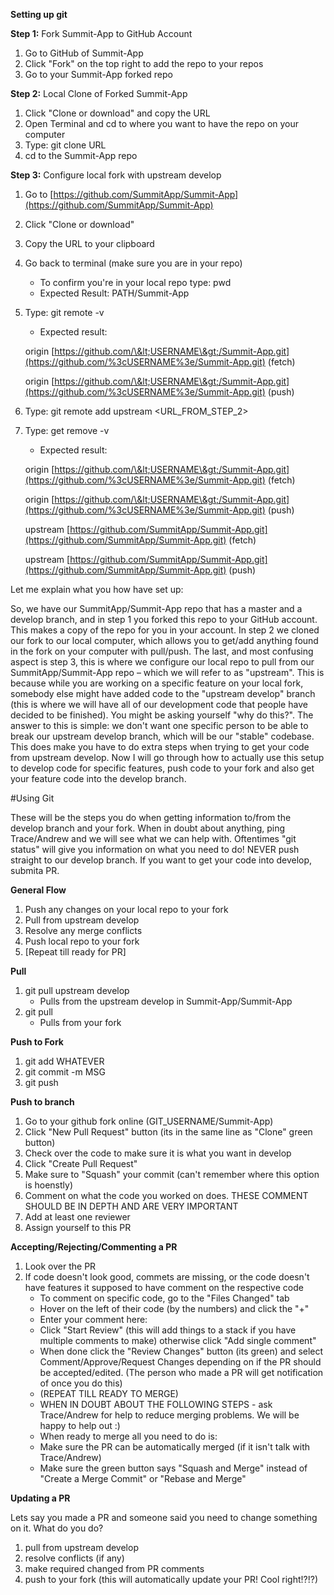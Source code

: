 **Setting up git**

**Step 1:** Fork Summit-App to GitHub Account

1. Go to GitHub of Summit-App
2. Click &quot;Fork&quot; on the top right to add the repo to your repos
3. Go to your Summit-App forked repo



**Step 2:** Local Clone of Forked Summit-App

1. Click &quot;Clone or download&quot; and copy the URL
2. Open Terminal and cd to where you want to have the repo on your computer
3. Type: git clone URL
4. cd to the Summit-App repo

**Step 3:** Configure local fork with upstream develop

1. Go to [https://github.com/SummitApp/Summit-App](https://github.com/SummitApp/Summit-App)
2. Click &quot;Clone or download&quot;
3. Copy the URL to your clipboard
4. Go back to terminal (make sure you are in your repo)
    - To confirm you&#39;re in your local repo type: pwd
    - Expected Result: PATH/Summit-App
5. Type: git remote -v
    - Expected result:
    
    origin  [https://github.com/\&lt;USERNAME\&gt;/Summit-App.git](https://github.com/%3cUSERNAME%3e/Summit-App.git) (fetch)

    origin  [https://github.com/\&lt;USERNAME\&gt;/Summit-App.git](https://github.com/%3cUSERNAME%3e/Summit-App.git) (push)
6. Type: git remote add upstream <URL\_FROM\_STEP\_2\>
7. Type: get remove -v
    - Expected result:

    origin  [https://github.com/\&lt;USERNAME\&gt;/Summit-App.git](https://github.com/%3cUSERNAME%3e/Summit-App.git) (fetch)

    origin  [https://github.com/\&lt;USERNAME\&gt;/Summit-App.git](https://github.com/%3cUSERNAME%3e/Summit-App.git) (push)

    upstream         [https://github.com/SummitApp/Summit-App.git](https://github.com/SummitApp/Summit-App.git) (fetch)

    upstream         [https://github.com/SummitApp/Summit-App.git](https://github.com/SummitApp/Summit-App.git) (push)

Let me explain what you how have set up:

So, we have our SummitApp/Summit-App repo that has a master and a develop branch, and in step 1 you forked this repo to your GitHub account. This makes a copy of the repo for you in your account. In step 2 we cloned our fork to our local computer, which allows you to get/add anything found in the fork on your computer with pull/push. The last, and most confusing aspect is step 3, this is where we configure our local repo to pull from our SummitApp/Summit-App repo – which we will refer to as &quot;upstream&quot;. This is because while you are working on a specific feature on your local fork, somebody else might have added code to the &quot;upstream develop&quot; branch (this is where we will have all of our development code that people have decided to be finished). You might be asking yourself &quot;why do this?&quot;. The answer to this is simple: we don&#39;t want one specific person to be able to break our upstream develop branch, which will be our &quot;stable&quot; codebase. This does make you have to do extra steps when trying to get your code from upstream develop. Now I will go through how to actually use this setup to develop code for specific features, push code to your fork and also get your feature code into the develop branch.

#Using Git

These will be the steps you do when getting information to/from the develop branch and your fork. When in doubt about anything, ping Trace/Andrew and we will see what we can help with. Oftentimes "git status" will give you information on what you need to do! NEVER push straight to our develop branch. If you want to get your code into develop, submita PR. 

**General Flow**
1. Push any changes on your local repo to your fork
2. Pull from upstream develop
3. Resolve any merge conflicts
4. Push local repo to your fork
5. [Repeat till ready for PR]

**Pull**
1. git pull upstream develop
    - Pulls from the upstream develop in Summit-App/Summit-App
2. git pull
    - Pulls from your fork

**Push to Fork**
1. git add WHATEVER
2. git commit -m MSG
3. git push

**Push to branch**
1. Go to your github fork online (GIT_USERNAME/Summit-App)
2. Click "New Pull Request" button (its in the same line as "Clone" green button)
3. Check over the code to make sure it is what you want in develop
4. Click "Create Pull Request"
5. Make sure to "Squash" your commit (can't remember where this option is hoenstly)
6. Comment on what the code you worked on does. THESE COMMENT SHOULD BE IN DEPTH AND ARE VERY IMPORTANT
7. Add at least one reviewer
8. Assign yourself to this PR

**Accepting/Rejecting/Commenting a PR**
1. Look over the PR
2. If code doesn't look good, commets are missing, or the code doesn't have features it supposed to have comment on the respective code
    - To comment on specific code, go to the "Files Changed" tab
    - Hover on the left of their code (by the numbers) and click the "+"
    - Enter your comment here:
    - Click "Start Review" (this will add things to a stack if you have multiple comments to make) otherwise click "Add single comment"
    - When done click the "Review Changes" button (its green) and select Comment/Approve/Request Changes depending on if the PR should be accepted/edited. (The person who made a PR will get notification of once you do this)
    - (REPEAT TILL READY TO MERGE)
    - WHEN IN DOUBT ABOUT THE FOLLOWING STEPS - ask Trace/Andrew for help to reduce merging problems. We will be happy to help out :) 
    - When ready to merge all you need to do is:
    - Make sure the PR can be automatically merged (if it isn't talk with Trace/Andrew)
    - Make sure the green button says "Squash and Merge" instead of "Create a Merge Commit" or "Rebase and Merge"


**Updating a PR**

Lets say you made a PR and someone said you need to change something on it. What do you do?
1. pull from upstream develop
2. resolve conflicts (if any)
3. make required changed from PR comments
4. push to your fork (this will automatically update your PR! Cool right!?!?)